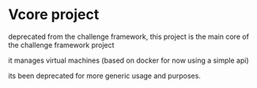 # Vcore project

deprecated from the challenge framework, this project is the main core of the challenge framework project

it manages virtual machines (based on docker for now using a simple api)

its been deprecated for more generic usage and purposes.